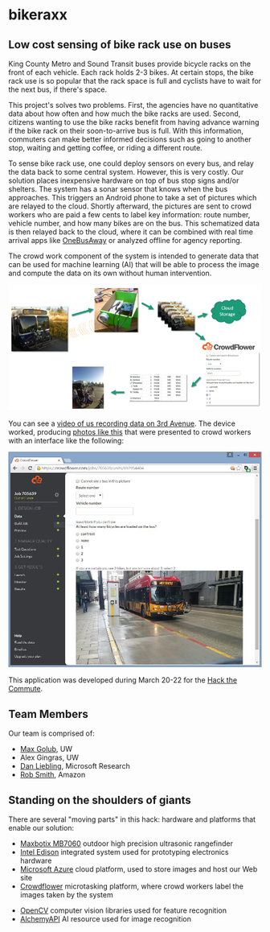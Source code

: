 # bikeraxx
## Low cost sensing of bike rack use on buses

King County Metro and Sound Transit buses provide bicycle racks on the front of each vehicle. Each rack holds 2-3 bikes.
At certain stops, the bike rack use is so popular that the rack space is full and cyclists have to wait for the next bus, if there's space.

This project's solves two problems. First, the agencies have no quantitative data about how often and how much the bike racks are used. Second, citizens wanting to use the bike racks benefit from having advance warning if the bike rack on their soon-to-arrive bus is full. With this information, commuters can make better informed decisions such as going to another stop, waiting and getting coffee, or riding a different route.

To sense bike rack use, one could deploy sensors on every bus, and relay the data back to some central system. However, this is very costly. Our solution places inexpensive hardware on top of bus stop signs and/or shelters. The system has a sonar sensor that knows when the bus approaches. This triggers an Android phone to take a set of pictures which are relayed to the cloud. Shortly afterward, the pictures are sent to crowd workers who are paid a few cents to label key information: route number, vehicle number, and how many bikes are on the bus. This schematized data is then relayed back to the cloud, where it can be combined with real time arrival apps like [OneBusAway](http://onebusaway.org) or analyzed offline for agency reporting.

The crowd work component of the system is intended to generate data that can be used for machine learning (AI) that will be able to process the image and compute the data on its own without human intervention. 

![Diagram showing parts of the project](assets/overview-slide.png)

You can see a [video of us recording data on 3rd Avenue](https://www.youtube.com/watch?v=u7hVk-xnSJ4). The device worked, producing [photos like this](https://bikeraxx.blob.core.windows.net/images/20150322_133012.JPG) that were presented to crowd workers with an interface like the following:

![Screenshot of crowd worker view](assets/crowdworker-ui.jpg)

This application was developed during March 20-22 for the [Hack the Commute](http://hackthecommute.seattle.gov).

## Team Members

Our team is comprised of:

- [Max Golub](https://github.com/mgolub2), UW
- Alex Gingras, UW
- [Dan Liebling](http://liebling.org), Microsoft Research
- [Rob Smith](https://github.com/robbiesmith), Amazon

## Standing on the shoulders of giants

There are several "moving parts" in this hack: hardware and platforms that enable our solution:

- [Maxbotix MB7060](http://www.maxbotix.com/Ultrasonic_Sensors/MB7060.htm) outdoor high precision ultrasonic rangefinder
- [Intel Edison](http://www.intel.com/content/www/us/en/do-it-yourself/edison.html) integrated system used for prototyping electronics hardware
- [Microsoft Azure](http://azure.microsoft.com) cloud platform, used to store images and host our Web site
- [Crowdflower](http://www.crowdflower.com) microtasking platform, where crowd workers label the images taken by the system
* [OpenCV](http://opencv.org/) computer vision libraries used for feature recognition
* [AlchemyAPI](http://www.alchemyapi.com/) AI resource used for image recognition
